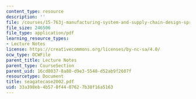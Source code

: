 ```yaml
---
content_type: resource
description: ''
file: /courses/15-763j-manufacturing-system-and-supply-chain-design-spring-2005/33a398eb4b570f4407627b38f16a5163_seagatecase2002.pdf
file_size: 246506
file_type: application/pdf
learning_resource_types:
- Lecture Notes
license: https://creativecommons.org/licenses/by-nc-sa/4.0/
ocw_type: OCWFile
parent_title: Lecture Notes
parent_type: CourseSection
parent_uid: 16cd8037-8a80-d9e3-5548-d52ab9f2607f
resourcetype: Document
title: seagatecase2002.pdf
uid: 33a398eb-4b57-0f44-0762-7b38f16a5163
---
```

